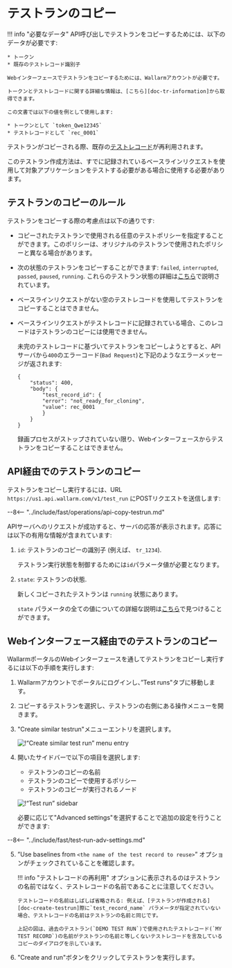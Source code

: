 [doc-tr-information]:   internals.md
[doc-testrecord]:       internals.md#test-record
[doc-state-description]:  check-testrun-status.md

[doc-create-testrun]:       create-testrun.md

[img-similar-tr-item]:              ../../images/fast/operations/common/copy-testrun/create-similar-testrun-item.png
[img-similar-tr-sidebar]:           ../../images/fast/operations/common/copy-testrun/create-similar-testrun-sidebar.png

#   テストランのコピー

!!! info "必要なデータ"
    API呼び出しでテストランをコピーするためには、以下のデータが必要です:
    
    * トークン
    * 既存のテストレコード識別子

    Webインターフェースでテストランをコピーするためには、Wallarmアカウントが必要です。

    トークンとテストレコードに関する詳細な情報は、[こちら][doc-tr-information]から取得できます。
    
    この文書では以下の値を例として使用します:

    * トークンとして `token_Qwe12345`
    * テストレコードとして `rec_0001` 

テストランがコピーされる際、既存の[テストレコード][doc-testrecord]が再利用されます。

このテストラン作成方法は、すでに記録されているベースラインリクエストを使用して対象アプリケーションをテストする必要がある場合に使用する必要があります。


##  テストランのコピーのルール

テストランをコピーする際の考慮点は以下の通りです:
* コピーされたテストランで使用される任意のテストポリシーを指定することができます。このポリシーは、オリジナルのテストランで使用されたポリシーと異なる場合があります。
* 次の状態のテストランをコピーすることができます: `failed`, `interrupted`, `passed`, `paused`, `running`. これらのテストラン状態の詳細は[こちら][doc-state-description]で説明されています。
* ベースラインリクエストがない空のテストレコードを使用してテストランをコピーすることはできません。
* ベースラインリクエストがテストレコードに記録されている場合、このレコードはテストランのコピーには使用できません。
 
    未完のテストレコードに基づいてテストランをコピーしようとすると、APIサーバから`400`のエラーコード(`Bad Request`)と下記のようなエラーメッセージが返されます:

    ```
    {
        "status": 400,
        "body": {
            "test_record_id": {
            "error": "not_ready_for_cloning",
            "value": rec_0001
            }
        }
    }
    ```
    
    録画プロセスがストップされていない限り、Webインターフェースからテストランをコピーすることはできません。

##  API経由でのテストランのコピー

テストランをコピーし実行するには、URL `https://us1.api.wallarm.com/v1/test_run` にPOSTリクエストを送信します:

--8<-- "../include/fast/operations/api-copy-testrun.md"

APIサーバへのリクエストが成功すると、サーバの応答が表示されます。応答には以下の有用な情報が含まれています:

1.  `id`: テストランのコピーの識別子 (例えば、 `tr_1234`).
    
    テストラン実行状態を制御するためには`id`パラメータ値が必要となります。
    
2.  `state`: テストランの状態.
    
    新しくコピーされたテストランは `running` 状態にあります。
    
    `state` パラメータの全ての値についての詳細な説明は[こちら][doc-state-description]で見つけることができます。

    
##  Webインターフェース経由でのテストランのコピー    

WallarmポータルのWebインターフェースを通してテストランをコピーし実行するには以下の手順を実行します:
1.  Wallarmアカウントでポータルにログインし、”Test runs"タブに移動します。
2.  コピーするテストランを選択し、テストランの右側にある操作メニューを開きます。
3.  "Create similar testrun"メニューエントリを選択します。 

    ![!“Create similar test run” menu entry][img-similar-tr-item]

4.  開いたサイドバーで以下の項目を選択します:
    * テストランのコピーの名前
    * テストランのコピーで使用するポリシー
    * テストランのコピーが実行されるノード
    
    ![!“Test run” sidebar][img-similar-tr-sidebar]
    
    必要に応じて"Advanced settings"を選択することで追加の設定を行うことができます:
    
--8<-- "../include/fast/test-run-adv-settings.md"
    
5.  ”Use baselines from `<the name of the test record to reuse>`” オプションがチェックされていることを確認します。

    !!! info "テストレコードの再利用"
        オプションに表示されるのはテストランの名前ではなく、テストレコードの名前であることに注意してください。
        
        テストレコードの名前はしばしば省略される: 例えば、[テストランが作成される][doc-create-testrun]際に`test_record_name` パラメータが指定されていない場合、テストレコードの名前はテストランの名前と同じです。
        
        上記の図は、過去のテストラン(`DEMO TEST RUN`)で使用されたテストレコード(`MY TEST RECORD`)の名前がテストランの名前と等しくないテストレコードを言及しているコピーのダイアログを示しています。 

6.  "Create and run"ボタンをクリックしてテストランを実行します。